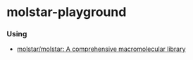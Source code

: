 molstar-playground
==================
### Using
- [molstar/molstar: A comprehensive macromolecular library](https://github.com/molstar/molstar)

